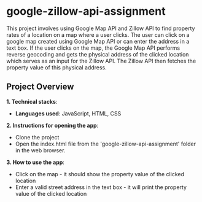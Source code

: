 # google-zillow-api-assignment
This project involves using Google Map API and Zillow API to find property rates of a location on a map where a user clicks. The user can click on a google map created using Google Map API or can enter the address in a text box. If the user clicks on the map, the Google Map API performs reverse geocoding and gets the physical address of the clicked location which serves as an input for the Zillow API. The Zillow API then fetches the property value of this physical address.

## Project Overview
**1. Technical stacks**:
* **Languages used**: JavaScript, HTML, CSS

**2. Instructions for opening the app**:
* Clone the project
* Open the index.html file from the 'google-zillow-api-assignment' folder in the web browser.

**3. How to use the app**:
* Click on the map - it should show the property value of the clicked location
* Enter a valid street address in the text box - it will print the property value of the clicked location
